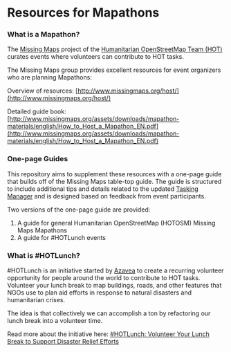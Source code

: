 # Resources for Mapathons

### What is a Mapathon?

The [Missing Maps](http://www.missingmaps.org/) project of the [Humanitarian OpenStreetMap Team (HOT)](http://hotosm.org/) curates events where volunteers can contribute to HOT tasks.

The Missing Maps group provides excellent resources for event organizers who are planning Mapathons:

Overview of resources: [http://www.missingmaps.org/host/](http://www.missingmaps.org/host/)

Detailed guide book: [http://www.missingmaps.org/assets/downloads/mapathon-materials/english/How_to_Host_a_Mapathon_EN.pdf](http://www.missingmaps.org/assets/downloads/mapathon-materials/english/How_to_Host_a_Mapathon_EN.pdf)

### One-page Guides
This repository aims to supplement these resources with a one-page guide that builds off of the Missing Maps table-top guide. The guide is structured to include additional tips and details related to the updated [Tasking Manager](tasks.hotosm.org) and is designed based on feedback from event participants.

Two versions of the one-page guide are provided:

1. A guide for general Humanitarian OpenStreetMap (HOTOSM) Missing Maps Mapathons
2. A guide for #HOTLunch events

### What is #HOTLunch?

\#HOTLunch is an initiative started by [Azavea](https://www.azavea.com/) to create a recurring volunteer opportunity for people around the world to contribute to HOT tasks. Volunteer your lunch break to map buildings, roads, and other features that NGOs use to plan aid efforts in response to natural disasters and humanitarian crises.

The idea is that collectively we can accomplish a ton by refactoring our lunch break into a volunteer time.

Read more about the initiative here:
[#HOTLunch: Volunteer Your Lunch Break to Support Disaster Relief Efforts](https://www.azavea.com/blog/2017/10/02/hotlunch-volunteer-lunch-break-support-disaster-relief-efforts/)
